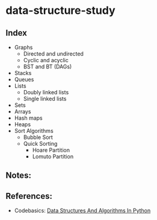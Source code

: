 # data-structure-study
## Index
- Graphs
  - Directed and undirected
  - Cyclic and acyclic
  - BST and BT (DAGs)
- Stacks
- Queues
- Lists
  - Doubly linked lists
  - Single linked lists
- Sets
- Arrays
- Hash maps
- Heaps
- Sort Algorithms
  - Bubble Sort
  - Quick Sorting
    - Hoare Partition
    - Lomuto Partition
## Notes:
## References:  
- Codebasics: [Data Structures And Algorithms In Python](https://www.youtube.com/playlist?list=PLeo1K3hjS3uu_n_a__MI_KktGTLYopZ12)